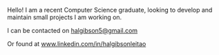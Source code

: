 Hello! I am a recent Computer Science graduate, looking to develop and maintain small projects I am working on.

I can be contacted on halgibson5@gmail.com

Or found at www.linkedin.com/in/halgibsonleitao

<!---
beaniegl/beaniegl is a ✨ special ✨ repository because its `README.md` (this file) appears on your GitHub profile.
You can click the Preview link to take a look at your changes.
--->
